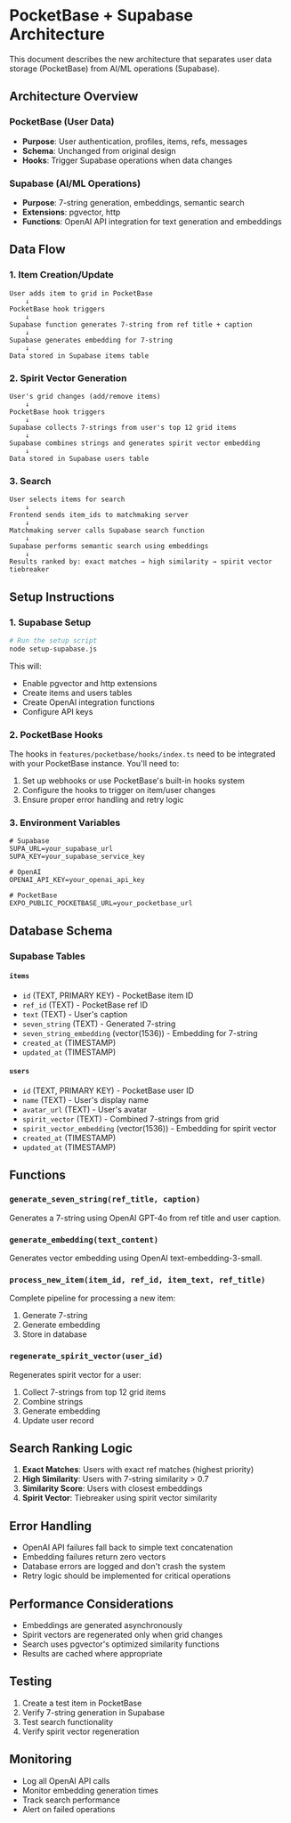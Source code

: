 # PocketBase + Supabase Architecture

This document describes the new architecture that separates user data storage (PocketBase) from AI/ML operations (Supabase).

## Architecture Overview

### PocketBase (User Data)
- **Purpose**: User authentication, profiles, items, refs, messages
- **Schema**: Unchanged from original design
- **Hooks**: Trigger Supabase operations when data changes

### Supabase (AI/ML Operations)
- **Purpose**: 7-string generation, embeddings, semantic search
- **Extensions**: pgvector, http
- **Functions**: OpenAI API integration for text generation and embeddings

## Data Flow

### 1. Item Creation/Update
```
User adds item to grid in PocketBase
    ↓
PocketBase hook triggers
    ↓
Supabase function generates 7-string from ref title + caption
    ↓
Supabase generates embedding for 7-string
    ↓
Data stored in Supabase items table
```

### 2. Spirit Vector Generation
```
User's grid changes (add/remove items)
    ↓
PocketBase hook triggers
    ↓
Supabase collects 7-strings from user's top 12 grid items
    ↓
Supabase combines strings and generates spirit vector embedding
    ↓
Data stored in Supabase users table
```

### 3. Search
```
User selects items for search
    ↓
Frontend sends item_ids to matchmaking server
    ↓
Matchmaking server calls Supabase search function
    ↓
Supabase performs semantic search using embeddings
    ↓
Results ranked by: exact matches → high similarity → spirit vector tiebreaker
```

## Setup Instructions

### 1. Supabase Setup
```bash
# Run the setup script
node setup-supabase.js
```

This will:
- Enable pgvector and http extensions
- Create items and users tables
- Create OpenAI integration functions
- Configure API keys

### 2. PocketBase Hooks
The hooks in `features/pocketbase/hooks/index.ts` need to be integrated with your PocketBase instance. You'll need to:

1. Set up webhooks or use PocketBase's built-in hooks system
2. Configure the hooks to trigger on item/user changes
3. Ensure proper error handling and retry logic

### 3. Environment Variables
```env
# Supabase
SUPA_URL=your_supabase_url
SUPA_KEY=your_supabase_service_key

# OpenAI
OPENAI_API_KEY=your_openai_api_key

# PocketBase
EXPO_PUBLIC_POCKETBASE_URL=your_pocketbase_url
```

## Database Schema

### Supabase Tables

#### `items`
- `id` (TEXT, PRIMARY KEY) - PocketBase item ID
- `ref_id` (TEXT) - PocketBase ref ID
- `text` (TEXT) - User's caption
- `seven_string` (TEXT) - Generated 7-string
- `seven_string_embedding` (vector(1536)) - Embedding for 7-string
- `created_at` (TIMESTAMP)
- `updated_at` (TIMESTAMP)

#### `users`
- `id` (TEXT, PRIMARY KEY) - PocketBase user ID
- `name` (TEXT) - User's display name
- `avatar_url` (TEXT) - User's avatar
- `spirit_vector` (TEXT) - Combined 7-strings from grid
- `spirit_vector_embedding` (vector(1536)) - Embedding for spirit vector
- `created_at` (TIMESTAMP)
- `updated_at` (TIMESTAMP)

## Functions

### `generate_seven_string(ref_title, caption)`
Generates a 7-string using OpenAI GPT-4o from ref title and user caption.

### `generate_embedding(text_content)`
Generates vector embedding using OpenAI text-embedding-3-small.

### `process_new_item(item_id, ref_id, item_text, ref_title)`
Complete pipeline for processing a new item:
1. Generate 7-string
2. Generate embedding
3. Store in database

### `regenerate_spirit_vector(user_id)`
Regenerates spirit vector for a user:
1. Collect 7-strings from top 12 grid items
2. Combine strings
3. Generate embedding
4. Update user record

## Search Ranking Logic

1. **Exact Matches**: Users with exact ref matches (highest priority)
2. **High Similarity**: Users with 7-string similarity > 0.7
3. **Similarity Score**: Users with closest embeddings
4. **Spirit Vector**: Tiebreaker using spirit vector similarity

## Error Handling

- OpenAI API failures fall back to simple text concatenation
- Embedding failures return zero vectors
- Database errors are logged and don't crash the system
- Retry logic should be implemented for critical operations

## Performance Considerations

- Embeddings are generated asynchronously
- Spirit vectors are regenerated only when grid changes
- Search uses pgvector's optimized similarity functions
- Results are cached where appropriate

## Testing

1. Create a test item in PocketBase
2. Verify 7-string generation in Supabase
3. Test search functionality
4. Verify spirit vector regeneration

## Monitoring

- Log all OpenAI API calls
- Monitor embedding generation times
- Track search performance
- Alert on failed operations 
